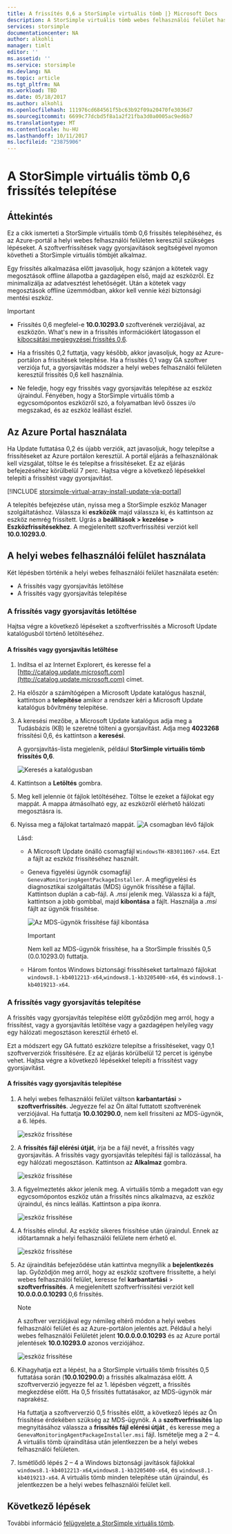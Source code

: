 ```yaml
---
title: A frissítés 0,6 a StorSimple virtuális tömb |} Microsoft Docs
description: A StorSimple virtuális tömb webes felhasználói felület használata az Azure portál és a gyorsjavítások metódussal frissítés alkalmazása
services: storsimple
documentationcenter: NA
author: alkohli
manager: timlt
editor: ''
ms.assetid: ''
ms.service: storsimple
ms.devlang: NA
ms.topic: article
ms.tgt_pltfrm: NA
ms.workload: TBD
ms.date: 05/18/2017
ms.author: alkohli
ms.openlocfilehash: 111976cd684561f5bc63b92f09a20470fe3036d7
ms.sourcegitcommit: 6699c77dcbd5f8a1a2f21fba3d0a0005ac9ed6b7
ms.translationtype: MT
ms.contentlocale: hu-HU
ms.lasthandoff: 10/11/2017
ms.locfileid: "23875906"
---
```

# <a name="install-update-06-on-your-storsimple-virtual-array"></a>A StorSimple virtuális tömb 0,6 frissítés telepítése

## <a name="overview"></a>Áttekintés

Ez a cikk ismerteti a StorSimple virtuális tömb 0,6 frissítés telepítéséhez, és az Azure-portál a helyi webes felhasználói felületen keresztül szükséges lépéseket. A szoftverfrissítések vagy gyorsjavítások segítségével nyomon követheti a StorSimple virtuális tömbjét alkalmaz.

Egy frissítés alkalmazása előtt javasoljuk, hogy szánjon a kötetek vagy megosztások offline állapotba a gazdagépen első, majd az eszközről. Ez minimalizálja az adatvesztést lehetőségét. Után a kötetek vagy megosztások offline üzemmódban, akkor kell vennie kézi biztonsági mentési eszköz.

> [!IMPORTANT]
> - Frissítés 0,6 megfelel-e **10.0.10293.0** szoftverének verziójával, az eszközön. What's new in a frissítés információkért látogasson el [kibocsátási megjegyzései frissítés 0,6](storsimple-virtual-array-update-06-release-notes.md).
>
> - Ha a frissítés 0,2 futtatja, vagy később, akkor javasoljuk, hogy az Azure-portálon a frissítések telepítése. Ha a frissítés 0,1 vagy GA szoftver verziója fut, a gyorsjavítás módszer a helyi webes felhasználói felületen keresztül frissítés 0,6 kell használnia.
>
> - Ne feledje, hogy egy frissítés vagy gyorsjavítás telepítése az eszköz újraindul. Fényében, hogy a StorSimple virtuális tömb a egycsomópontos eszközről szó, a folyamatban lévő összes i/o megszakad, és az eszköz leállást észlel.

## <a name="use-the-azure-portal"></a>Az Azure Portal használata

Ha Update futtatása 0,2 és újabb verziók, azt javasoljuk, hogy telepítse a frissítéseket az Azure portálon keresztül. A portál eljárás a felhasználónak kell vizsgálat, töltse le és telepítse a frissítéseket. Ez az eljárás befejezéséhez körülbelül 7 perc. Hajtsa végre a következő lépésekkel telepíti a frissítést vagy gyorsjavítást.

[!INCLUDE [storsimple-virtual-array-install-update-via-portal](../../includes/storsimple-virtual-array-install-update-via-portal-04.md)]

A telepítés befejezése után, nyissa meg a StorSimple eszköz Manager szolgáltatáshoz. Válassza ki **eszközök** majd válassza ki, és kattintson az eszköz nemrég frissített. Ugrás a **beállítások > kezelése > Eszközfrissítésekhez**. A megjelenített szoftverfrissítési verziót kell **10.0.10293.0**.

## <a name="use-the-local-web-ui"></a>A helyi webes felhasználói felület használata

Két lépésben történik a helyi webes felhasználói felület használata esetén:

* A frissítés vagy gyorsjavítás letöltése
* A frissítés vagy gyorsjavítás telepítése

### <a name="download-the-update-or-the-hotfix"></a>A frissítés vagy gyorsjavítás letöltése

Hajtsa végre a következő lépéseket a szoftverfrissítés a Microsoft Update katalógusból történő letöltéséhez.

#### <a name="to-download-the-update-or-the-hotfix"></a>A frissítés vagy gyorsjavítás letöltése

1. Indítsa el az Internet Explorert, és keresse fel a [http://catalog.update.microsoft.com](http://catalog.update.microsoft.com) címet.

2. Ha először a számítógépen a Microsoft Update katalógus használ, kattintson a **telepítése** amikor a rendszer kéri a Microsoft Update katalógus bővítmény telepítése.

3. A keresési mezőbe, a Microsoft Update katalógus adja meg a Tudásbázis (KB) le szeretné tölteni a gyorsjavítást. Adja meg **4023268** frissítési 0,6, és kattintson a **keresési**.
   
    A gyorsjavítás-lista megjelenik, például **StorSimple virtuális tömb frissítés 0,6**.
   
    ![Keresés a katalógusban](./media/storsimple-virtual-array-install-update-06/download1.png)

4. Kattintson a **Letöltés** gombra.

5. Meg kell jelennie öt fájlok letöltéséhez. Töltse le ezeket a fájlokat egy mappát. A mappa átmásolható egy, az eszközről elérhető hálózati megosztásra is.

6. Nyissa meg a fájlokat tartalmazó mappát.
    ![A csomagban lévő fájlok](./media/storsimple-virtual-array-install-update-06/update06folder.png)

    Lásd:
    -  A Microsoft Update önálló csomagfájl `WindowsTH-KB3011067-x64`. Ezt a fájlt az eszköz frissítéséhez használt.
    - Geneva figyelési ügynök csomagfájl `GenevaMonitoringAgentPackageInstaller`. A megfigyelési és diagnosztikai szolgáltatás (MDS) ügynök frissítése a fájllal. Kattintson duplán a cab-fájl. A _.msi_ jelenik meg. Válassza ki a fájlt, kattintson a jobb gombbal, majd **kibontása** a fájlt. Használja a _.msi_ fájlt az ügynök frissítése.

        ![Az MDS-ügynök frissítése fájl kibontása](./media/storsimple-virtual-array-install-update-06/extract-geneva-monitoring-agent-installer.png)

        > [!IMPORTANT]
        > Nem kell az MDS-ügynök frissítése, ha a StorSimple frissítés 0,5 (0.0.10293.0) futtatja.

    - Három fontos Windows biztonsági frissítéseket tartalmazó fájlokat `windows8.1-kb4012213-x64`,`windows8.1-kb3205400-x64`, és `windows8.1-kb4019213-x64`.


### <a name="install-the-update-or-the-hotfix"></a>A frissítés vagy gyorsjavítás telepítése

A frissítés vagy gyorsjavítás telepítése előtt győződjön meg arról, hogy a frissítést, vagy a gyorsjavítás letöltése vagy a gazdagépen helyileg vagy egy hálózati megosztáson keresztül érhető el.

Ezt a módszert egy GA futtató eszközre telepítse a frissítéseket, vagy 0,1 szoftververziók frissítésére. Ez az eljárás körülbelül 12 percet is igénybe vehet. Hajtsa végre a következő lépésekkel telepíti a frissítést vagy gyorsjavítást.

#### <a name="to-install-the-update-or-the-hotfix"></a>A frissítés vagy gyorsjavítás telepítése

1. A helyi webes felhasználói felület váltson **karbantartási** > **szoftverfrissítés**. Jegyezze fel az Ön által futtatott szoftverének verziójával. Ha futtatja **10.0.10290.0**, nem kell frissíteni az MDS-ügynök, a 6. lépés.
   
    ![eszköz frissítése](./media/storsimple-virtual-array-install-update-05/update1m.png)

2. A **frissítés fájl elérési útját**, írja be a fájl nevét, a frissítés vagy gyorsjavítás. A frissítés vagy gyorsjavítás telepítési fájl is tallózással, ha egy hálózati megosztáson. Kattintson az **Alkalmaz** gombra.
   
    ![eszköz frissítése](./media/storsimple-virtual-array-install-update-05/update2m.png)

3. A figyelmeztetés akkor jelenik meg. A virtuális tömb a megadott van egy egycsomópontos eszköz után a frissítés nincs alkalmazva, az eszköz újraindul, és nincs leállás. Kattintson a pipa ikonra.
   
   ![eszköz frissítése](./media/storsimple-virtual-array-install-update-05/update3m.png)

4. A frissítés elindul. Az eszköz sikeres frissítése után újraindul. Ennek az időtartamnak a helyi felhasználói felülete nem érhető el.
   
    ![eszköz frissítése](./media/storsimple-virtual-array-install-update-05/update5m.png)

5. Az újraindítás befejeződése után kattintva megnyílik a **bejelentkezés** lap. Győződjön meg arról, hogy az eszköz szoftvere frissítette, a helyi webes felhasználói felület, keresse fel **karbantartási** > **szoftverfrissítés**. A megjelenített szoftverfrissítési verziót kell **10.0.0.0.0.10293** 0,6 frissítés.
   
   > [!NOTE]
   > A szoftver verziójával egy némileg eltérő módon a helyi webes felhasználói felület és az Azure-portálon jelentés azt. Például a helyi webes felhasználói Felületét jelent **10.0.0.0.0.10293** és az Azure portál jelentések **10.0.10293.0** azonos verziójához.
   
    ![eszköz frissítése](./media/storsimple-virtual-array-install-update-06/update6m.png)

6. Kihagyhatja ezt a lépést, ha a StorSimple virtuális tömb frissítés 0,5 futtatása során (**10.0.10290.0**) a frissítés alkalmazása előtt. A szoftververzió jegyezze fel az 1. lépésben végzett, a frissítés megkezdése előtt. Ha 0,5 frissítés futtatásakor, az MDS-ügynök már naprakész.

    Ha futtatja a szoftververzió 0,5 frissítés előtt, a következő lépés az Ön frissítése érdekében szükség az MDS-ügynök. A a **szoftverfrissítés** lap megnyitásához válassza a **frissítés fájl elérési útját** , és keresse meg a `GenevaMonitoringAgentPackageInstaller.msi` fájl. Ismételje meg a 2 – 4. A virtuális tömb újraindítása után jelentkezzen be a helyi webes felhasználói felületen.

7. Ismétlődő lépés 2 – 4 a Windows biztonsági javítások fájlokkal `windows8.1-kb4012213-x64`,`windows8.1-kb3205400-x64`, és `windows8.1-kb4019213-x64`. A virtuális tömb minden telepítése után újraindul, és jelentkezzen be a helyi webes felhasználói felület kell.

## <a name="next-steps"></a>Következő lépések

További információ [felügyelete a StorSimple virtuális tömb](storsimple-ova-web-ui-admin.md).

